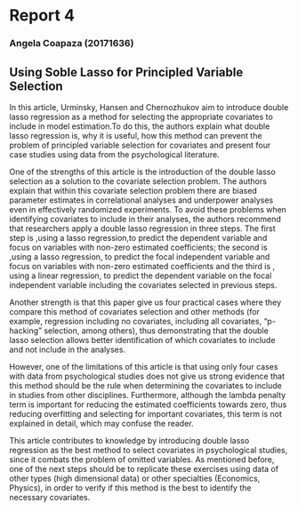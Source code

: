 # Report 4
### Angela Coapaza (20171636)

## Using Soble Lasso for Principled Variable Selection

In this article, Urminsky, Hansen and Chernozhukov aim to introduce double lasso regression as a method for selecting the appropriate covariates to include in model estimation.To do this, the authors explain what double lasso regression is, why it is useful, how this method can prevent the problem of principled variable selection for covariates and present four case studies using data from the psychological literature.

One of the strengths of this article is the introduction of the double lasso selection as a solution to the covariate selection problem. The authors explain that within this covariate selection problem there are biased parameter estimates in correlational analyses and underpower analyses even in effectively randomized experiments. To avoid these problems when identifying covariates to include in their analyses, the authors recommend that researchers apply a double lasso regression in three steps. The first step is ,using a lasso regression,to predict the dependent variable and focus on variables with non-zero estimated coefficients; the second is ,using a lasso regression, to predict the focal independent variable and focus on variables with non-zero estimated coefficients and the third is , using a linear regression, to predict the dependent variable on the focal independent variable including the covariates selected in previous steps. 

Another strength is that this paper give us four practical cases where they compare this method of covariates selection and other methods (for example, regression including no covariates, including all covariates, “p-hacking” selection, among others), thus demonstrating that the  double lasso selection allows better identification of which covariates to include and not include in the analyses.

However, one of the limitations of this article is that using only four cases with data from psychological studies does not give us strong evidence that this method should be the rule when determining the covariates to include in studies from other disciplines. Furthermore, although the lambda penalty term is important for reducing the estimated coefficients towards zero, thus reducing overfitting and selecting for important covariates, this term is not explained in detail, which may confuse the reader.

This article contributes to knowledge by introducing double lasso regression as the best method to select covariates in psychological studies, since it combats the problem of omitted variables. As mentioned before, one of the next steps should be to replicate these exercises using data of other types (high dimensional data) or other specialties (Economics, Physics), in order to verify if this method is the best to identify the necessary covariates.